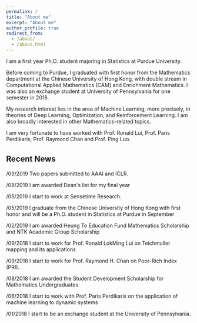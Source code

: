 ```yaml
---
permalink: /
title: "About me"
excerpt: "About me"
author_profile: true
redirect_from: 
  - /about/
  - /about.html
---
```


I am a first year Ph.D. student majoring in Statistics at Purdue University.

Before coming to Purdue, I graduated with first honor from the Mathematics department at the Chinese University of Hong Kong, with double stream in Computational Applied Mathematics (CAM) and Enrichment Mathematics. I was also an exchange student at University of Pennsylvania for one semester in 2018. 

My research interest lies in the area of Machine Learning, more precisely, in theories of Deep Learning, Optimization, and Reinforcement Learning. I am also broadly interested in other Mathematics-related topics.

I am very fortunate to have worked with Prof. Ronald Lui, Prof. Paris Perdikaris, Prof. Raymond Chan and Prof. Ping Luo. 


## Recent News　 
/09/2019 Two papers submitted to AAAI and ICLR.

/08/2019 I am awarded Dean's list for my final year

/05/2019 I start to work at Sensetime Research.

/05/2019 I graduate from the Chinese University of Hong Kong with first honor and will be a Ph.D. student in Statistics at Purdue in September

/02/2019 I am awarded Heung To Education Fund Mathematics Scholarship and NTK Academic Group Scholarship

/09/2018 I start to work for Prof. Ronald LokMing Lui on Teichmuller mapping and its applications

/09/2018 I start to work for Prof. Raymond H. Chan on Poor-Rich Index (PRI).

/08/2018 I am awarded the Student Development Scholarship for Mathematics Undergraduates

/06/2018 I start to work with Prof. Paris Perdikaris on the application of machine learning to dynamic systems
           
/01/2018 I start to be an exchange student at the University of Pennsylvania.


<script type='text/javascript' id='clustrmaps' src='//cdn.clustrmaps.com/map_v2.js?cl=1c679e&w=a&t=n&d=rvMTQFEORcQs4AVWtIVoK6ghclOws8CSKxqlBN5Map8&co=ffffff'></script>

